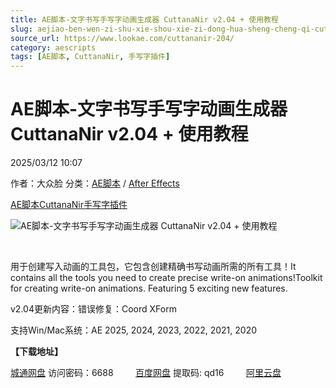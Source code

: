 ```yaml
---
title: AE脚本-文字书写手写字动画生成器 CuttanaNir v2.04 + 使用教程
slug: aejiao-ben-wen-zi-shu-xie-shou-xie-zi-dong-hua-sheng-cheng-qi-cuttananir-v2-04-shi-yong-jiao-cheng
source_url: https://www.lookae.com/cuttananir-204/
category: aescripts
tags: [AE脚本, CuttanaNir, 手写字插件]
---
```

# AE脚本-文字书写手写字动画生成器 CuttanaNir v2.04 + 使用教程

2025/03/12 10:07

作者：大众脸
分类：[AE脚本](https://www.lookae.com/after-effects/aescripts/) / [After Effects](https://www.lookae.com/after-effects/)

[AE脚本](https://www.lookae.com/tag/ae%e8%84%9a%e6%9c%ac/)[CuttanaNir](https://www.lookae.com/tag/cuttananir/)[手写字插件](https://www.lookae.com/tag/%e6%89%8b%e5%86%99%e5%ad%97%e6%8f%92%e4%bb%b6/)

![AE脚本-文字书写手写字动画生成器 CuttanaNir v2.04 + 使用教程](https://www.lookae.com/wp-content/uploads/2023/05/Cuttananir-2.0.jpg "AE脚本-文字书写手写字动画生成器 CuttanaNir v2.04 + 使用教程-LookAE.com")

[﻿﻿﻿](https://cloud.video.taobao.com//play/u/705956171/p/1/e/6/t/1/410780763358.mp4)

用于创建写入动画的工具包，它包含创建精确书写动画所需的所有工具！It contains all the tools you need to create precise write-on animations!Toolkit for creating write-on animations. Featuring 5 exciting new features.

v2.04更新内容：错误修复：Coord XForm

支持Win/Mac系统：AE 2025, 2024, 2023, 2022, 2021, 2020

**【下载地址】**

[城通网盘](https://url70.ctfile.com/f/2827370-1469324752-b547eb?p=4431) 访问密码：6688         [百度网盘](https://pan.baidu.com/s/1DELTK2lGi2edRwYPDl7iDA?pwd=qd16) 提取码: qd16         [阿里云盘](https://www.alipan.com/s/G45A2mXdtqh)
